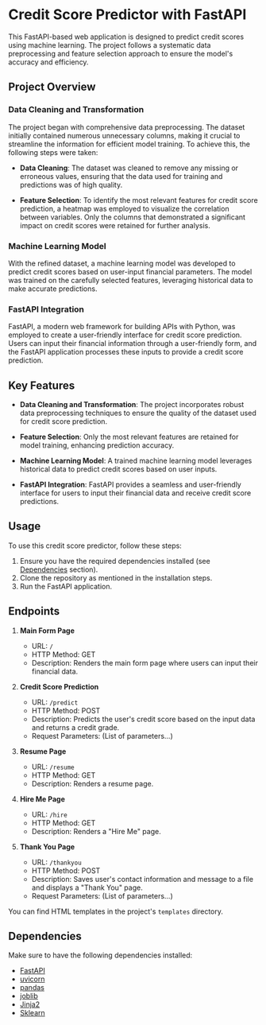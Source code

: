 # Credit Score Predictor with FastAPI


This FastAPI-based web application is designed to predict credit scores using machine learning. The project follows a systematic data preprocessing and feature selection approach to ensure the model's accuracy and efficiency.

## Project Overview

### Data Cleaning and Transformation

The project began with comprehensive data preprocessing. The dataset initially contained numerous unnecessary columns, making it crucial to streamline the information for efficient model training. To achieve this, the following steps were taken:

- **Data Cleaning**: The dataset was cleaned to remove any missing or erroneous values, ensuring that the data used for training and predictions was of high quality.

- **Feature Selection**: To identify the most relevant features for credit score prediction, a heatmap was employed to visualize the correlation between variables. Only the columns that demonstrated a significant impact on credit scores were retained for further analysis.

### Machine Learning Model

With the refined dataset, a machine learning model was developed to predict credit scores based on user-input financial parameters. The model was trained on the carefully selected features, leveraging historical data to make accurate predictions.

### FastAPI Integration

FastAPI, a modern web framework for building APIs with Python, was employed to create a user-friendly interface for credit score prediction. Users can input their financial information through a user-friendly form, and the FastAPI application processes these inputs to provide a credit score prediction.

## Key Features

- **Data Cleaning and Transformation**: The project incorporates robust data preprocessing techniques to ensure the quality of the dataset used for credit score prediction.

- **Feature Selection**: Only the most relevant features are retained for model training, enhancing prediction accuracy.

- **Machine Learning Model**: A trained machine learning model leverages historical data to predict credit scores based on user inputs.

- **FastAPI Integration**: FastAPI provides a seamless and user-friendly interface for users to input their financial data and receive credit score predictions.



## Usage

To use this credit score predictor, follow these steps:

1. Ensure you have the required dependencies installed (see [Dependencies](#dependencies) section).
2. Clone the repository as mentioned in the installation steps.
3. Run the FastAPI application.

## Endpoints

1. **Main Form Page**
   - URL: `/`
   - HTTP Method: GET
   - Description: Renders the main form page where users can input their financial data.

2. **Credit Score Prediction**
   - URL: `/predict`
   - HTTP Method: POST
   - Description: Predicts the user's credit score based on the input data and returns a credit grade.
   - Request Parameters: (List of parameters...)

3. **Resume Page**
   - URL: `/resume`
   - HTTP Method: GET
   - Description: Renders a resume page.

4. **Hire Me Page**
   - URL: `/hire`
   - HTTP Method: GET
   - Description: Renders a "Hire Me" page.

5. **Thank You Page**
   - URL: `/thankyou`
   - HTTP Method: POST
   - Description: Saves user's contact information and message to a file and displays a "Thank You" page.
   - Request Parameters: (List of parameters...)

You can find HTML templates in the project's `templates` directory.

## Dependencies

Make sure to have the following dependencies installed:

- [FastAPI](https://fastapi.tiangolo.com/)
- [uvicorn](https://www.uvicorn.org/)
- [pandas](https://pandas.pydata.org/)
- [joblib](https://joblib.readthedocs.io/en/latest/)
- [Jinja2](https://jinja.palletsprojects.com/en/3.0.x/)
- [Sklearn](https://scikit-learn.org/stable/)
